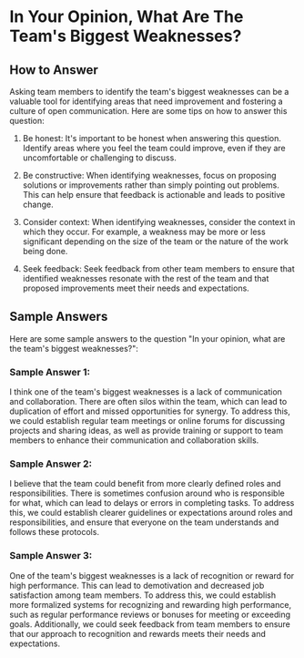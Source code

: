 In Your Opinion, What Are The Team's Biggest Weaknesses?
===============================================================================

How to Answer
-------------

Asking team members to identify the team's biggest weaknesses can be a valuable tool for identifying areas that need improvement and fostering a culture of open communication. Here are some tips on how to answer this question:

1. Be honest: It's important to be honest when answering this question. Identify areas where you feel the team could improve, even if they are uncomfortable or challenging to discuss.

2. Be constructive: When identifying weaknesses, focus on proposing solutions or improvements rather than simply pointing out problems. This can help ensure that feedback is actionable and leads to positive change.

3. Consider context: When identifying weaknesses, consider the context in which they occur. For example, a weakness may be more or less significant depending on the size of the team or the nature of the work being done.

4. Seek feedback: Seek feedback from other team members to ensure that identified weaknesses resonate with the rest of the team and that proposed improvements meet their needs and expectations.

Sample Answers
--------------

Here are some sample answers to the question "In your opinion, what are the team's biggest weaknesses?":

### Sample Answer 1:

I think one of the team's biggest weaknesses is a lack of communication and collaboration. There are often silos within the team, which can lead to duplication of effort and missed opportunities for synergy. To address this, we could establish regular team meetings or online forums for discussing projects and sharing ideas, as well as provide training or support to team members to enhance their communication and collaboration skills.

### Sample Answer 2:

I believe that the team could benefit from more clearly defined roles and responsibilities. There is sometimes confusion around who is responsible for what, which can lead to delays or errors in completing tasks. To address this, we could establish clearer guidelines or expectations around roles and responsibilities, and ensure that everyone on the team understands and follows these protocols.

### Sample Answer 3:

One of the team's biggest weaknesses is a lack of recognition or reward for high performance. This can lead to demotivation and decreased job satisfaction among team members. To address this, we could establish more formalized systems for recognizing and rewarding high performance, such as regular performance reviews or bonuses for meeting or exceeding goals. Additionally, we could seek feedback from team members to ensure that our approach to recognition and rewards meets their needs and expectations.
